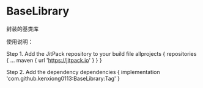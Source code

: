 # BaseLibrary
封装的基类库

使用说明：

Step 1. Add the JitPack repository to your build file
allprojects {
		repositories {
			...
			maven { url 'https://jitpack.io' }
		}
	}
  
Step 2. Add the dependency
dependencies {
	        implementation 'com.github.kenxiong0113:BaseLibrary:Tag'
	}


